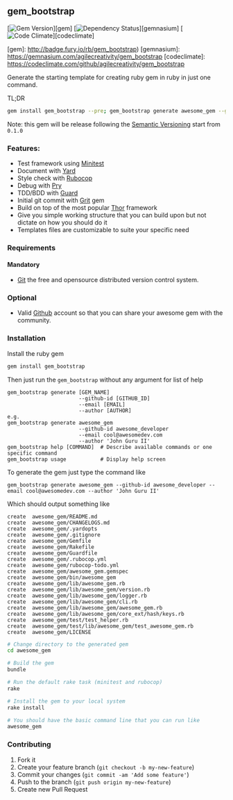 ## gem_bootstrap

[![Gem Version](https://badge.fury.io/rb/gem_bootstrap.svg)][gem]
[![Dependency Status](https://gemnasium.com/agilecreativity/gem_bootstrap.png)][gemnasium]
[![Code Climate](https://codeclimate.com/github/agilecreativity/gem_bootstrap.png)][codeclimate]

[gem]: http://badge.fury.io/rb/gem_bootstrap)
[gemnasium]: https://gemnasium.com/agilecreativity/gem_bootstrap
[codeclimate]: https://codeclimate.com/github/agilecreativity/gem_bootstrap

Generate the starting template for creating ruby gem in ruby in just one command.

TL;DR
```sh
gem install gem_bootstrap --pre; gem_bootstrap generate awesome_gem --github-id awesome_developer --email cool@awesomedev.com --author 'John Guru II'
```
Note: this gem will be release following the [Semantic Versioning][] start from `0.1.0`

### Features:

- Test framework using [Minitest][]
- Document with [Yard][]
- Style check with [Rubocop][]
- Debug with [Pry][]
- TDD/BDD with [Guard][]
- Initial git commit with [Grit] gem
- Build on top of the most popular [Thor][] framework
- Give you simple working structure that you can build upon but not dictate on
  how you should do it
- Templates files are customizable to suite your specific need

### Requirements

#### Mandatory

- [Git][] the free and opensource distributed version control system.

### Optional

- Valid [Github][] account so that you can share your awesome gem with the community.

### Installation

Install the ruby gem

```sh
gem install gem_bootstrap
```

Then just run the `gem_bootstrap` without any argument for list of help

```
gem_bootstrap generate [GEM_NAME]
                       --github-id [GITHUB_ID]
                       --email [EMAIL]
                       --author [AUTHOR]
e.g.
gem_bootstrap generate awesome_gem
                       --github-id awesome_developer
                       --email cool@awesomedev.com
                       --author 'John Guru II'
gem_bootstrap help [COMMAND]  # Describe available commands or one specific command
gem_bootstrap usage           # Display help screen
```
To generate the gem just type the command like

```
gem_bootstrap generate awesome_gem --github-id awesome_developer -- email cool@awesomedev.com --author 'John Guru II'
```
Which should output something like

```
create  awesome_gem/README.md
create  awesome_gem/CHANGELOGS.md
create  awesome_gem/.yardopts
create  awesome_gem/.gitignore
create  awesome_gem/Gemfile
create  awesome_gem/Rakefile
create  awesome_gem/Guardfile
create  awesome_gem/.rubocop.yml
create  awesome_gem/rubocop-todo.yml
create  awesome_gem/awesome_gem.gemspec
create  awesome_gem/bin/awesome_gem
create  awesome_gem/lib/awesome_gem.rb
create  awesome_gem/lib/awesome_gem/version.rb
create  awesome_gem/lib/awesome_gem/logger.rb
create  awesome_gem/lib/awesome_gem/cli.rb
create  awesome_gem/lib/awesome_gem/awesome_gem.rb
create  awesome_gem/lib/awesome_gem/core_ext/hash/keys.rb
create  awesome_gem/test/test_helper.rb
create  awesome_gem/test/lib/awesome_gem/test_awesome_gem.rb
create  awesome_gem/LICENSE
```

```sh
# Change directory to the generated gem
cd awesome_gem

# Build the gem
bundle

# Run the default rake task (minitest and rubocop)
rake

# Install the gem to your local system
rake install

# You should have the basic command line that you can run like
awesome_gem
```

### Contributing

1. Fork it
2. Create your feature branch (`git checkout -b my-new-feature`)
3. Commit your changes (`git commit -am 'Add some feature'`)
4. Push to the branch (`git push origin my-new-feature`)
5. Create new Pull Request

[Git]: http://git-scm.com/
[github]: https://github.com/
[Grit]: https://github.com/mojombo/grit
[Minitest]: https://github.com/seattlerb/minitest
[Thor]: https://github.com/erikhuda/thor
[Yard]: https://github.com/lsegal/yard
[Rubocop]: https://github.com/bbatsov/rubocop
[Pry]: https://github.com/pry/pry
[Guard]: https://github.com/guard/guard
[Semantic Versioning]: http://semver.org
